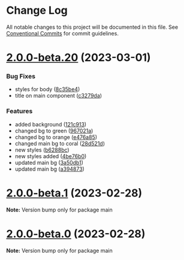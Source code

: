 # Change Log

All notable changes to this project will be documented in this file.
See [Conventional Commits](https://conventionalcommits.org) for commit guidelines.

# [2.0.0-beta.20](https://github.com/RajatShah03/lerna-monorepo/compare/v2.0.0-beta.1...v2.0.0-beta.20) (2023-03-01)


### Bug Fixes

* styles for body ([8c35be4](https://github.com/RajatShah03/lerna-monorepo/commit/8c35be4a73b5c378994d5b1468cc04da26aa3d76))
* title on main component ([c3279da](https://github.com/RajatShah03/lerna-monorepo/commit/c3279da761d79dcf64dec3fe67c76926b556298d))


### Features

* added background ([121c913](https://github.com/RajatShah03/lerna-monorepo/commit/121c913f3a9f3c45c636b35023c5cfeecf412b40))
* changed bg to green ([967021a](https://github.com/RajatShah03/lerna-monorepo/commit/967021ae261efe2ab9f0595b5c6501c4975c6cb6))
* changed bg to orange ([e476a85](https://github.com/RajatShah03/lerna-monorepo/commit/e476a8531cb89ff6ad87d3c80de07946e31b0bed))
* changed main bg to coral ([28d521d](https://github.com/RajatShah03/lerna-monorepo/commit/28d521dd0615423b63060b07be2d975c92d1a1a4))
* new styles ([b6288bc](https://github.com/RajatShah03/lerna-monorepo/commit/b6288bc99855cadfe88f9623d568aa628e02ca88))
* new styles added ([4be76b0](https://github.com/RajatShah03/lerna-monorepo/commit/4be76b09c396d26f800f1a18ca9ec2a0a50ff89a))
* updated main bg ([3a50db1](https://github.com/RajatShah03/lerna-monorepo/commit/3a50db179926aeae6f9710b1042f3fd4cdc558e7))
* updated main bg ([a394873](https://github.com/RajatShah03/lerna-monorepo/commit/a3948732be38b784f265a57bf9da9800119ccbc6))





# [2.0.0-beta.1](https://github.com/RajatShah03/lerna-monorepo/compare/v2.0.0-beta.0...v2.0.0-beta.1) (2023-02-28)

**Note:** Version bump only for package main





# [2.0.0-beta.0](https://github.com/RajatShah03/lerna-monorepo/compare/v1.0.1-beta.3...v2.0.0-beta.0) (2023-02-28)

**Note:** Version bump only for package main
